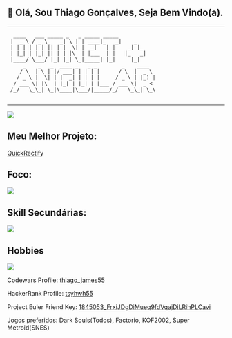 <h2>👋 Olá, Sou Thiago Gonçalves, Seja Bem Vindo(a).</h2>
<hr>

```
  ____   ___ _____ _   _ _____ _____            
 |  _ \ / _ \_   _| \ | | ____|_   _|    _      
 | | | | | | || | |  \| |  _|   | |    _| |_    
 | |_| | |_| || | | |\  | |___  | |   |_   _|   
 |____/ \___/ |_| |_| \_|_____| |_|     |_|     
     _    _   _  ____ _   _ _        _    ____  
    / \  | \ | |/ ___| | | | |      / \  |  _ \ 
   / _ \ |  \| | |  _| | | | |     / _ \ | |_) |
  / ___ \| |\  | |_| | |_| | |___ / ___ \|  _ < 
 /_/   \_\_| \_|\____|\___/|_____/_/   \_\_| \_\
                                                                                                
```
<hr>
<a href="https://www.linkedin.com/in/thiago-gon%C3%A7alves-souza/">
<img src="https://img.shields.io/badge/LinkedIn-0077B5?style=for-the-badge&logo=linkedin&logoColor=white" />
</a>

<h2>Meu Melhor Projeto:</h2>
<p>
<a href="https://github.com/thiago-james55/quickrectify" target="blank">QuickRectify</a>
</p>

<h2>Foco:</h2>

<img src="https://skillicons.dev/icons?i=dotnet,angular,docker,mysql" />

<h2>Skill Secundárias:</h2>

<img src="https://skillicons.dev/icons?i=java,spring,androidstudio,ts,js,html,css" />

<h2>Hobbies</h2>

<img src="https://skillicons.dev/icons?i=unity" />

<p>
Codewars Profile: <a href="https://www.codewars.com/users/thiago_james55/" target="blank">thiago_james55</a>
</p>

<p>
HackerRank Profile: <a href="https://www.hackerrank.com/tsyhwh55" target="blank">tsyhwh55</a>
</p>

<p>
Project Euler Friend Key: <a href="https://projecteuler.net/" target="blank">1845053_FrxiJDgDiMueq9fdVqajDiLRihPLCavi</a>
</p>

<p>Jogos preferidos: Dark Souls(Todos), Factorio, KOF2002, Super Metroid(SNES)</p>

